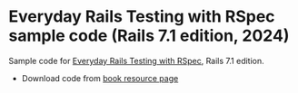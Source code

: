 # Everyday Rails Testing with RSpec sample code (Rails 7.1 edition, 2024)

Sample code for [Everyday Rails Testing with RSpec], Rails 7.1 edition.

- Download code from [book resource page]

[Everyday Rails Testing with RSpec]:https://leanpub.com/everydayrailsrspec
[book resource page]:https://everydayrails.com/rspecbook/

